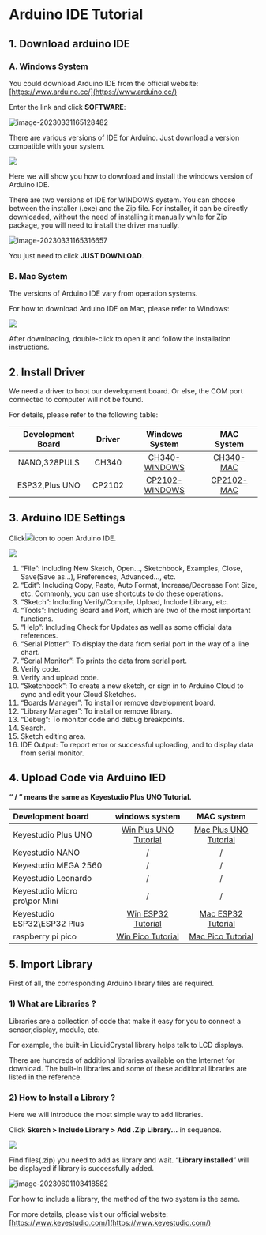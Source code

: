 # **Arduino IDE Tutorial**

## 1. Download arduino IDE

### **A. Windows System**

You could download Arduino IDE from the official website: [https://www.arduino.cc/](https://www.arduino.cc/)

Enter the link and click **SOFTWARE**: 

![image-20230331165128482](./media/image-20230331165128482-1685496644801-1.png)

There are various versions of IDE for Arduino. Just download a version compatible with your system. 

![](./media/image-20230531112709308.png)

Here we will show you how to download and install the windows version of Arduino IDE. 

There are two versions of IDE for WINDOWS system. You can choose between the installer (.exe) and the Zip file. For installer, it can be directly downloaded, without the need of installing it manually while for Zip package, you will need to install the driver manually.

![image-20230331165316657](./media/image-20230331165316657-1685496675570-5.png)

You just need to click **JUST DOWNLOAD**.

### **B. Mac System**

The versions of Arduino IDE vary from operation systems.

For how to download Arduino IDE on Mac, please refer to Windows:

![](./media/image-20230531112759668.png)

After downloading, double-click to open it and follow the installation instructions.

## **2. Install Driver**

We need a driver to boot our development board. Or else, the COM port connected to computer will not be found. 

For details, please refer to the following table:

| Development Board | Driver |           Windows System           |         MAC System         |
| :---------------: | :----: | :--------------------------------: | :------------------------: |
|   NANO,328PULS    | CH340  |  [CH340-WINDOWS](windowsCH340.md)  |  [CH340-MAC](MacCH340.md)  |
|  ESP32,Plus UNO   | CP2102 | [CP2102-WINDOWS](windowsCP2102.md) | [CP2102-MAC](MacCP2102.md) |

## **3. Arduino IDE Settings**

Click![](./media/image-20230531140203077.png)icon to open Arduino IDE.

![](./media/image-20230531113348119.png)

1. “File”: Including New Sketch, Open..., Sketchbook, Examples, Close, Save(Save as...), Preferences, Advanced..., etc.
2. “Edit”: Including Copy, Paste, Auto Format, Increase/Decrease Font Size, etc. Commonly, you can use shortcuts to do these operations.
3. “Sketch”: Including Verify/Compile, Upload, Include Library, etc.
4. “Tools”: Including Board and Port, which are two of the most important functions. 
5. “Help”: Including Check for Updates as well as some official data references. 
6. “Serial Plotter”: To display the data from serial port in the way of a line chart.
7. “Serial Monitor”: To prints the data from serial port. 
8. Verify code.
9. Verify and upload code.
10.  “Sketchbook”: To create a new sketch, or sign in to Arduino Cloud to sync and edit your Cloud Sketches.
11. “Boards Manager”: To install or remove development board. 
12. “Library Manager”: To install or remove library.
13. “Debug”: To monitor code and debug breakpoints.
14. Search.
15. Sketch editing area.
16. IDE Output: To report error or successful uploading, and to display data from serial monitor.

## **4. Upload Code via Arduino IED**

**“ / ” means the same as Keyestudio Plus UNO Tutorial.**

| Development board             |           windows system            |             MAC system              |
| :---------------------------- | :---------------------------------: | :---------------------------------: |
| Keyestudio Plus UNO           | [Win Plus UNO Tutorial](win-UNO.md) | [Mac Plus UNO Tutorial](mac-UNO.md) |
| Keyestudio NANO               |                  /                  |                  /                  |
| Keyestudio MEGA 2560          |                  /                  |                  /                  |
| Keyestudio Leonardo           |                  /                  |                  /                  |
| Keyestudio Micro pro\por Mini |                  /                  |                  /                  |
| Keyestudio ESP32\ESP32 Plus   |   [Win ESP32 Tutorial](win-ESP32)   |   [Mac ESP32 Tutorial](mac-ESP32)   |
| raspberry pi pico             |    [Win Pico Tutorial](win-Pico)    |    [Mac Pico Tutorial](mac-Pico)    |

## **5. Import Library**

First of all, the corresponding Arduino library files are required. 

### **1) What are Libraries ?**

Libraries are a collection of code that make it easy for you to connect a sensor,display, module, etc.

For example, the built-in LiquidCrystal library helps talk to LCD displays. 

There are hundreds of additional libraries available on the Internet for download. The built-in libraries and some of these additional libraries are listed in the reference.

### **2) How to Install a Library ?**

Here we will introduce the most simple way to add libraries.

Click **Skerch > Include Library > Add .Zip Library...** in sequence. 


![](./media/image-20230601103322108.png)

Find files(.zip) you need to add as library and wait. “**Library installed**” will be displayed if library is successfully added.

![image-20230601103418582](./media/image-20230601103418582.png)

For how to include a library, the method of the two system is the same. 



For more details, please visit our official website: [https://www.keyestudio.com/](https://www.keyestudio.com/)



